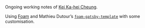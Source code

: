 Ongoing working notes of [Kei Ka-hei Cheung](https://keikhcheung.com).

Using [Foam](https://github.com/foambubble/foam) and Mathieu Dutour’s [`foam-gatsby-template`](https://github.com/mathieudutour/foam-gatsby-template) with some customisation.